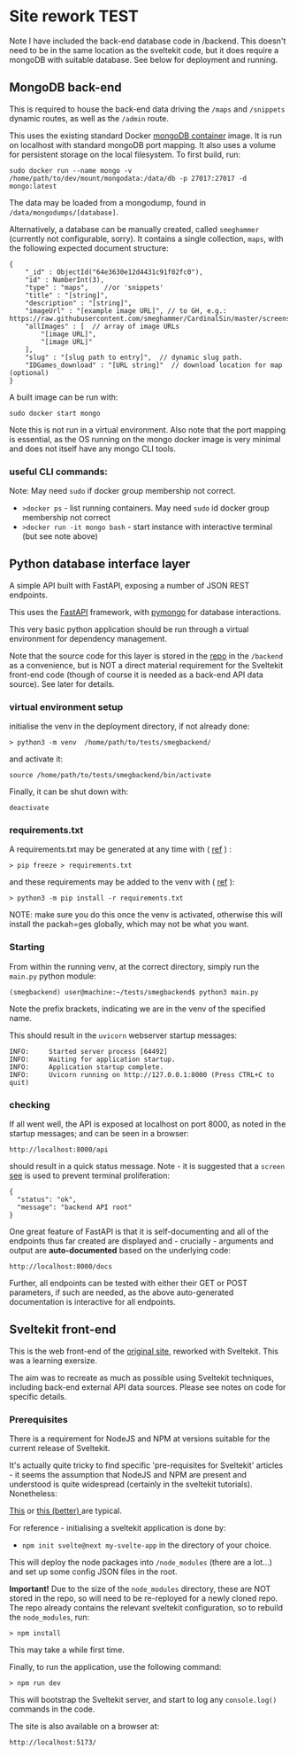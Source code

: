 # Site rework TEST

Note I have included the back-end database code in /backend. This doesn't need to be in the same location as the sveltekit code, but it does require a mongoDB with suitable database. See below for deployment and running.

## MongoDB back-end
This is required to house the back-end data driving the `/maps` and `/snippets` dynamic routes, as well as the `/admin` route.

This uses the existing standard Docker [mongoDB container](https://hub.docker.com/_/mongo) image.
It is run on localhost with standard mongoDB port mapping. It also uses a volume for persistent storage on the local filesystem. To first build, run:

`sudo docker run --name mongo -v /home/path/to/dev/mount/mongodata:/data/db -p 27017:27017 -d mongo:latest`

The data may be loaded from a mongodump, found in `/data/mongodumps/[database]`.

Alternatively, a database can be manually created, called `smeghammer` (currently not configurable, sorry). It contains a single collection, `maps`, with the following expected document structure:

```
{
    "_id" : ObjectId("64e3630e12d4431c91f02fc0"),
    "id" : NumberInt(3),
    "type" : "maps",    //or 'snippets'
    "title" : "[string]",
    "description" : "[string]",
    "imageUrl" : "[example image URL]", // to GH, e.g.: https://raw.githubusercontent.com/smeghammer/CardinalSin/master/screenshots/2.png
    "allImages" : [  // array of image URLs
        "[image URL]",
        "[image URL]"
    ],
    "slug" : "[slug path to entry]",  // dynamic slug path. 
    "IDGames_download" : "[URL string]"  // download location for map (optional)
}

```

A built image can be run with:

`sudo docker start mongo`

Note this is not run in a virtual environment. Also note that the port mapping is essential, as the OS running on the mongo docker image is very minimal and does not itself have any mongo CLI tools.

### useful CLI commands:

Note: May need `sudo` if docker group membership not correct.

 - `>docker ps` - list running containers. May need `sudo` id docker group membership not correct
 - `>docker run -it mongo bash` - start instance with interactive terminal (but see note above)


## Python database interface layer
A simple API built with FastAPI, exposing a number of JSON REST endpoints.

This uses the [FastAPI](https://fastapi.tiangolo.com/) framework, with [pymongo](https://pymongo.readthedocs.io/en/stable/) for database interactions.

This very basic python application should be run through a virtual environment for dependency management.

Note that the source code for this layer is stored in the [repo](https://github.com/smeghammer/site_as_svelte) in the `/backend` as a convenience, but is NOT a direct material requirement for the Sveltekit front-end code (though of course it is needed as a back-end API data source). See later for details.


### virtual environment setup

initialise the venv in the deployment directory, if not already done:

`> python3 -m venv  /home/path/to/tests/smegbackend/`

and activate it:

`source /home/path/to/tests/smegbackend/bin/activate`

Finally, it can be shut down with:

`deactivate`

### requirements.txt

A requirements.txt may be generated at any time with ( [ref](https://learnpython.com/blog/python-requirements-file/) ) :

`> pip freeze > requirements.txt`

and these requirements may be added to the venv with ( [ref](https://packaging.python.org/en/latest/guides/installing-using-pip-and-virtual-environments/#using-requirements-files) ):

`> python3 -m pip install -r requirements.txt`

NOTE: make sure you do this once the venv is activated, otherwise this will install the packah=ges globally, which may not be what you want.


### Starting

From within the running venv, at the correct directory, simply run the `main.py` python module:

`(smegbackend) user@machine:~/tests/smegbackend$ python3 main.py`

Note the prefix brackets, indicating we are in the venv of the specified name.

This should result in the `uvicorn` webserver startup messages:

```
INFO:     Started server process [64492]
INFO:     Waiting for application startup.
INFO:     Application startup complete.
INFO:     Uvicorn running on http://127.0.0.1:8000 (Press CTRL+C to quit)
```


### checking

If all went well, the API is exposed at localhost on port 8000, as noted in the startup messages; and can be seen in a browser:

`http://localhost:8000/api`

should result in a quick status message. Note - it is suggested that a `screen` [see](https://www.fullstackpython.com/screen.html) is used to prevent terminal proliferation:

```
{
  "status": "ok",
  "message": "backend API root"
}
```

One great feature of FastAPI is that it is self-documenting and all of the endpoints thus far created are displayed and - crucially - arguments and output are **auto-documented** based on the underlying code:

`http://localhost:8000/docs`

Further, all endpoints can be tested with either their GET or POST parameters, if such are needed, as the above auto-generated documentation is interactive for all endpoints.


## Sveltekit front-end

This is the web front-end of the [original site](https://www.smeghammer.com), reworked with Sveltekit. This was a learning exersize.

The aim was to recreate as much as possible using Sveltekit techniques, including back-end external API data sources. Please see notes on code for specific details.

### Prerequisites
There is a requirement for NodeJS and NPM at versions suitable for the current release of Sveltekit. 

It's actually quite tricky to find specific 'pre-requisites for Sveltekit' articles - it seems the assumption that NodeJS and NPM are present and understood is quite widespread (certainly in the sveltekit tutorials). Nonetheless:

[This](https://developer.mozilla.org/en-US/docs/Learn/Tools_and_testing/Client-side_JavaScript_frameworks/Svelte_getting_started#requirements) or [this (better) ](https://hackernoon.com/getting-started-building-a-svelte-app-with-sveltekit) are typical. 

For reference - initialising a sveltekit application is done by:

 - `npm init svelte@next my-svelte-app` in the directory of your choice.

This will deploy the node packages into `/node_modules` (there are a lot...) and set up some config JSON files in the root.


**Important!** Due to the size of the `node_modules` directory, these are NOT stored in the repo, so will need to be re-reployed for a newly cloned repo. The repo already contains the relevant sveltekit configuration, so to rebuild the `node_modules`, run:

`> npm install`

This may take a while first time.

Finally, to run the application, use the following command:

`> npm run dev`

This will bootstrap the Sveltekit server, and start to log any `console.log()` commands in the code.

The site is also available on a browser at:

`http://localhost:5173/`







